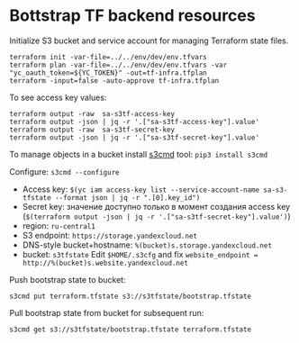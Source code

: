 # Bottstrap TF backend resources
Initialize S3 bucket and service account for managing Terraform state files.

```
terraform init -var-file=../../env/dev/env.tfvars
terraform plan -var-file=../../env/dev/env.tfvars -var "yc_oauth_token=${YC_TOKEN}" -out=tf-infra.tfplan
terraform -input=false -auto-approve tf-infra.tfplan
```

To see access key values:
```
terraform output -raw  sa-s3tf-access-key
terraform output -json | jq -r '.["sa-s3tf-access-key"].value'
terraform output -raw  sa-s3tf-secret-key
terraform output -json | jq -r '.["sa-s3tf-secret-key"].value'
```

To manage objects in a bucket install [s3cmd](https://yandex.cloud/ru/docs/storage/tools/s3cmd) tool: `pip3 install s3cmd`

Configure: `s3cmd --configure`
* Access key: `$(yc iam access-key list --service-account-name sa-s3-tfstate --format json | jq -r ".[0].key_id")`
* Secret key: значение доступно только в момент создания access key (`$(terraform output -json | jq -r '.["sa-s3tf-secret-key"].value')`)
* region: `ru-central1`
* S3 endpoint: `https://storage.yandexcloud.net`
* DNS-style bucket+hostname: `%(bucket)s.storage.yandexcloud.net`
* bucket: `s3tfstate`
Edit `$HOME/.s3cfg` and fix `website_endpoint = http://%(bucket)s.website.yandexcloud.net`

Push bootstrap state to bucket:
```
s3cmd put terraform.tfstate s3://s3tfstate/bootstrap.tfstate
```

Pull bootstrap state from bucket for subsequent run:
```
s3cmd get s3://s3tfstate/bootstrap.tfstate terraform.tfstate 
```